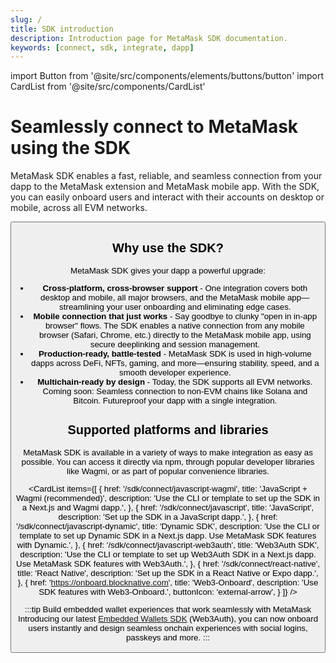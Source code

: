 ```yaml
---
slug: /
title: SDK introduction
description: Introduction page for MetaMask SDK documentation.
keywords: [connect, sdk, integrate, dapp]
---
```


import Button from '@site/src/components/elements/buttons/button'
import CardList from '@site/src/components/CardList'

# Seamlessly connect to MetaMask using the SDK

MetaMask SDK enables a fast, reliable, and seamless connection from your dapp to the MetaMask extension and MetaMask mobile app.
With the SDK, you can easily onboard users and interact with their accounts on desktop or mobile, across all EVM networks.

<p align="center">
  <Button
    as="a"
    href="/sdk/connect/javascript-wagmi"
    label="Get started with the SDK"
    icon="arrow-right"
    style={{
            '--button-color-hover': 'var(--general-black)',
            '--button-text-color-hover': 'var(--general-white)',
          }}
  />
</p>

## Why use the SDK?

MetaMask SDK gives your dapp a powerful upgrade:

- **Cross-platform, cross-browser support** - One integration covers both desktop and mobile, all major browsers, and the MetaMask mobile app—streamlining your user onboarding and eliminating edge cases.
- **Mobile connection that just works** - Say goodbye to clunky "open in in-app browser" flows.
  The SDK enables a native connection from any mobile browser (Safari, Chrome, etc.) directly to the MetaMask mobile app, using secure deeplinking and session management.
- **Production-ready, battle-tested** - MetaMask SDK is used in high-volume dapps across DeFi, NFTs, gaming, and more—ensuring stability, speed, and a smooth developer experience.
- **Multichain-ready by design** - Today, the SDK supports all EVM networks.
  Coming soon: Seamless connection to non-EVM chains like Solana and Bitcoin.
  Futureproof your dapp with a single integration.

## Supported platforms and libraries

MetaMask SDK is available in a variety of ways to make integration as easy as possible.
You can access it directly via npm, through popular developer libraries like Wagmi, or as part of popular convenience libraries.

<CardList
items={[
{
href: '/sdk/connect/javascript-wagmi',
title: 'JavaScript + Wagmi (recommended)',
description: 'Use the CLI or template to set up the SDK in a Next.js and Wagmi dapp.',
},
{
href: '/sdk/connect/javascript',
title: 'JavaScript',
description: 'Set up the SDK in a JavaScript dapp.',
},
{
href: '/sdk/connect/javascript-dynamic',
title: 'Dynamic SDK',
description: 'Use the CLI or template to set up Dynamic SDK in a Next.js dapp. Use MetaMask SDK features with Dynamic.',
},
{
href: '/sdk/connect/javascript-web3auth',
title: 'Web3Auth SDK',
description: 'Use the CLI or template to set up Web3Auth SDK in a Next.js dapp. Use MetaMask SDK features with Web3Auth.',
},
{
href: '/sdk/connect/react-native',
title: 'React Native',
description: 'Set up the SDK in a React Native or Expo dapp.',
},
{
href: 'https://onboard.blocknative.com',
title: 'Web3-Onboard',
description: 'Use SDK features with Web3-Onboard.',
buttonIcon: 'external-arrow',
}
]}
/>

:::tip Build embedded wallet experiences that work seamlessly with MetaMask
Introducing our latest [Embedded Wallets SDK](connect/javascript-web3auth.md) (Web3Auth), you can now onboard users
instantly and design seamless onchain experiences with social logins, passkeys and more.
:::
